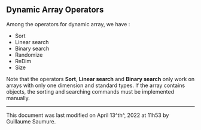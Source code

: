 ## Dynamic Array Operators ##

Among the operators for dynamic array, we have :

- Sort
- Linear search
- Binary search
- Randomize
- ReDim
- Size

Note that the operators **Sort**, **Linear search** and **Binary search** only work on arrays with only one dimension and standard types. If the array contains objects, the sorting and searching commands must be implemented manually.

---

This document was last modified on April 13^th^, 2022 at 11h53 by Guillaume Saumure.














